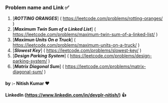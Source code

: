 ### Problem name and Link ✅ ###
1. [***ROTTING ORANGES***] ( https://leetcode.com/problems/rotting-oranges/ )<br>
2. [***Maximum Twin Sum of a Linked List***] ( https://leetcode.com/problems/maximum-twin-sum-of-a-linked-list/ )<br>
3. [***Maximun Units On a Truck***] ( https://leetcode.com/problems/maximum-units-on-a-truck/ )<br>
4. [***Slowest Key***] ( https://leetcode.com/problems/slowest-key/ )<br>
5. [***Design Parking System***] ( https://leetcode.com/problems/design-parking-system/ )<br>
6. [***Matrix Diagonal Sum***] ( https://leetcode.com/problems/matrix-diagonal-sum/ )<br>

#### by :- Nitish Kumar ❤️ ####
#### LinkedIn (https://www.linkedin.com/in/devplr-nitish/) 👍 ####